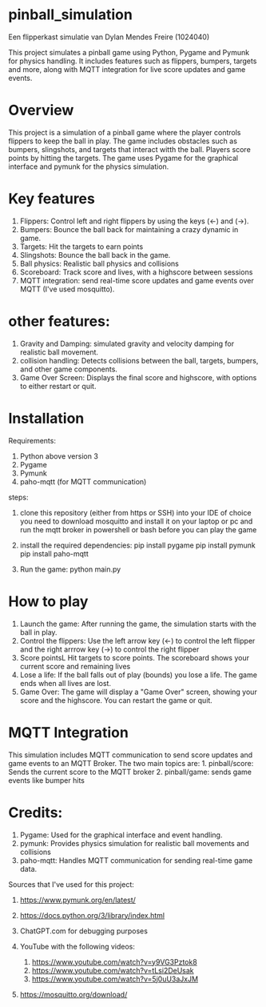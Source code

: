 # pinball_simulation 
Een flipperkast simulatie van Dylan Mendes Freire (1024040)

This project simulates a pinball game using Python, Pygame and Pymunk for physics handling. It includes features such as flippers, bumpers, targets and more, along with MQTT integration for live score updates and game events.

# Overview
This project is a simulation of a pinball game where the player controls flippers to keep the ball in play. The game includes obstacles such as bumpers, slingshots, and targets that interact witth the ball. Players score points by hitting the targets. The game uses Pygame for the graphical interface and pymunk for the physics simulation.

# Key features
1. Flippers: Control left and right flippers by using the keys (<-) and (->).
2. Bumpers: Bounce the ball back for maintaining a crazy dynamic in game.
3. Targets: Hit the targets to earn points
4. Slingshots: Bounce the ball back in the game.
5. Ball physics: Realistic ball physics and collisions
6. Scoreboard: Track score and lives, with a highscore between sessions
7. MQTT integration: send real-time score updates and game events over MQTT (I've used mosquitto).

# other features:
1. Gravity and Damping: simulated gravity and velocity damping for realistic ball movement.
2. collision handling: Detects collisions between the ball, targets, bumpers, and other game components.
3. Game Over Screen: Displays the final score and highscore, with options to either restart or quit.

# Installation

Requirements:
 1. Python above version 3
 2. Pygame
 3. Pymunk
 4. paho-mqtt (for MQTT communication)

steps:
 1. clone this repository (either from https or SSH) into your IDE of choice
 you need to download mosquitto and install it on your laptop or pc and run the mqtt broker in powershell or bash before you can play the game

 2. install the required dependencies:
  pip install pygame
  pip install pymunk
  pip install paho-mqtt

3. Run the game:
  python main.py

# How to play
1. Launch the game: After running the game, the simulation starts with the ball in play.
2. Control the flippers: Use the left arrow key (<-) to control the left flipper and the right arrrow key (->) to control the right flipper
3. Score pointsL Hit targets to score points. The scoreboard shows your current score and remaining lives
4. Lose a life: If the ball falls out of play (bounds) you lose a life. The game ends when all lives are lost.
5. Game Over: The game will display a "Game Over" screen, showing your score and the highscore. You can restart the game or quit.

# MQTT Integration
 This simulation includes MQTT communication to send score updates and game events to an MQTT Broker. The two main topics are:
    1. pinball/score: Sends the current score to the MQTT broker
    2. pinball/game: sends game events like bumper hits


# Credits:
1. Pygame: Used for the graphical interface and event handling.
2. pymunk: Provides physics simulation for realistic ball movements and collisions
3. paho-mqtt: Handles MQTT communication for sending real-time game data. 

Sources that I've used for this project:
1. https://www.pymunk.org/en/latest/
2. https://docs.python.org/3/library/index.html
3. ChatGPT.com for debugging purposes
4. YouTube with the following videos:
    1. https://www.youtube.com/watch?v=y9VG3Pztok8
    2. https://www.youtube.com/watch?v=tLsi2DeUsak
    3. https://www.youtube.com/watch?v=5j0uU3aJxJM

5. https://mosquitto.org/download/


